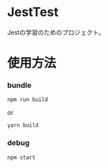 # JestTest
Jestの学習のためのプロジェクト。

# 使用方法

### bundle
```
npm run build
```

or

```
yarn build
```

### debug
```
npm start
```
